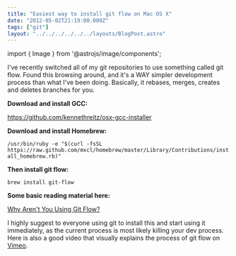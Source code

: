 ```yaml
---
title: "Easiest way to install git flow on Mac OS X"
date: "2012-05-02T21:19:00.000Z"
tags: ["git"]
layout: "../../../../../../layouts/BlogPost.astro"
---
```


import { Image } from '@astrojs/image/components';

I've recently switched all of my git repositories to use something called git flow. Found this browsing around, and it's a WAY simpler development process than what I've been doing. Basically, it rebases, merges, creates and deletes branches for you.

**Download and install GCC:**

<a href="https://github.com/kennethreitz/osx-gcc-installer" target="_blank">https://github.com/kennethreitz/osx-gcc-installer</a>

**Download and install Homebrew:**

`/usr/bin/ruby -e "$(curl -fsSL https://raw.github.com/mxcl/homebrew/master/Library/Contributions/install_homebrew.rb)"`

**Then install git flow:**

`brew install git-flow`

**Some basic reading material here:**

<a href="http://jeffkreeftmeijer.com/2010/why-arent-you-using-git-flow/" target="_blank">Why Aren't You Using Git Flow?</a>

I highly suggest to everyone using git to install this and start using it immediately, as the current process is most likely killing your dev process. Here is also a good video that visually explains the process of git flow on <a href="http://vimeo.com/16018419" target="_blank">Vimeo</a>.
